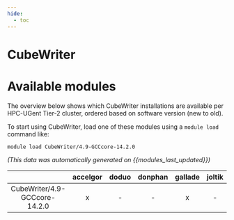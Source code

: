 ```yaml
---
hide:
  - toc
---
```


CubeWriter
==========

# Available modules


The overview below shows which CubeWriter installations are available per HPC-UGent Tier-2 cluster, ordered based on software version (new to old).

To start using CubeWriter, load one of these modules using a `module load` command like:

```shell
module load CubeWriter/4.9-GCCcore-14.2.0
```

*(This data was automatically generated on {{modules_last_updated}})*

| |accelgor|doduo|donphan|gallade|joltik|litleo|shinx|
| :---: | :---: | :---: | :---: | :---: | :---: | :---: | :---: |
|CubeWriter/4.9-GCCcore-14.2.0|x|-|-|x|-|x|x|
